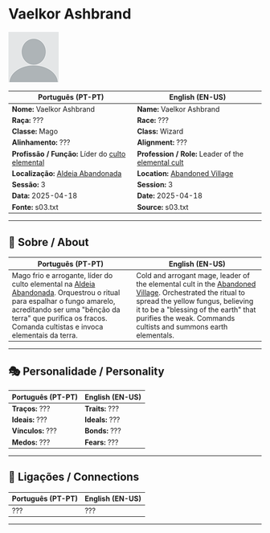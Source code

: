 # Vaelkor Ashbrand

![Vaelkor Ashbrand](docs/assets/npc/npc_blank.png)

| **Português (PT-PT)**                                                  | **English (EN-US)**                                                       |
| ---------------------------------------------------------------------- | ------------------------------------------------------------------------- |
| **Nome:** Vaelkor Ashbrand                                             | **Name:** Vaelkor Ashbrand                                                |
| **Raça:** ???                                                          | **Race:** ???                                                             |
| **Classe:** Mago                                                       | **Class:** Wizard                                                         |
| **Alinhamento:** ???                                                   | **Alignment:** ???                                                        |
| **Profissão / Função:** Líder do [culto elemental](docs/dm/-/organizations/cult_of_elemental_evil.md) | **Profession / Role:** Leader of the [elemental cult](docs/dm/-/organizations/cult_of_elemental_evil.md) |
| **Localização:** [Aldeia Abandonada](aldeia_abandonada.md)             | **Location:** [Abandoned Village](aldeia_abandonada.md)                   |
| **Sessão:** 3                                                          | **Session:** 3                                                            |
| **Data:** 2025-04-18                                                   | **Date:** 2025-04-18                                                      |
| **Fonte:** s03.txt                                                     | **Source:** s03.txt                                                       |

---

## 📖 Sobre / About

| **Português (PT-PT)**                                                                                                                                                                                                                                          | **English (EN-US)**                                                                                                                                                                                                                                                              |
| -------------------------------------------------------------------------------------------------------------------------------------------------------------------------------------------------------------------------------------------------------------- | -------------------------------------------------------------------------------------------------------------------------------------------------------------------------------------------------------------------------------------------------------------------------------- |
| Mago frio e arrogante, líder do culto elemental na [Aldeia Abandonada](aldeia_abandonada.md). Orquestrou o ritual para espalhar o fungo amarelo, acreditando ser uma "bênção da terra" que purifica os fracos. Comanda cultistas e invoca elementais da terra. | Cold and arrogant mage, leader of the elemental cult in the [Abandoned Village](aldeia_abandonada.md). Orchestrated the ritual to spread the yellow fungus, believing it to be a "blessing of the earth" that purifies the weak. Commands cultists and summons earth elementals. |

---

## 🎭 Personalidade / Personality

| **Português (PT-PT)** | **English (EN-US)** |
| --------------------- | ------------------- |
| **Traços:** ??? | **Traits:** ??? |
| **Ideais:** ??? | **Ideals:** ??? |
| **Vínculos:** ??? | **Bonds:** ??? |
| **Medos:** ??? | **Fears:** ??? |

---

## 🔗 Ligações / Connections

| **Português (PT-PT)** | **English (EN-US)** |
| --------------------- | ------------------- |
| ??? | ??? |

---

